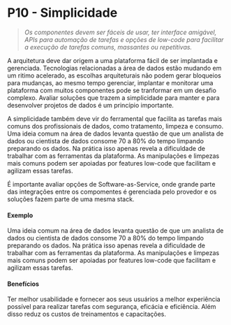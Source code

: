 # P10 - Simplicidade
>_Os componentes devem ser fáceis de usar, ter interface amigável, APIs para automação de tarefas e opções de low-code para facilitar a execução de tarefas comuns, massantes ou repetitivas._

A arquitetura deve dar origem a uma plataforma fácil de ser implantada e gerenciada. Tecnologias relacionadas a área de dados estão mudando em um ritimo acelerado, as escolhas arquiteturais não podem gerar bloqueios para mudanças, ao mesmo tempo gerenciar, implantar e monitorar uma plataforma com muitos componentes pode se tranformar em um desafio complexo. Avaliar soluções que trazem a simplicidade para manter e para desenvolver projetos de dados é um princípio importante. 

A simplicidade também deve vir do ferramental que facilita as tarefas mais comuns dos profissionais de dados, como tratamento, limpeza e consumo. Uma ideia comum na área de dados levanta questão de que um analista de dados ou cientista de dados consome 70 a 80% do tempo limpando preparando os dados. Na prática isso apenas revela a dificuldade de trabalhar com as ferramentas da plataforma. As manipulações e limpezas mais comuns podem ser apoiadas por features low-code que facilitam e agilizam essas tarefas.

É importante avaliar opções de Software-as-Service, onde grande parte das integrações entre os compomentes é gerenciada pelo provedor e os soluções fazem parte de uma mesma stack. 

#### Exemplo
Uma ideia comum na área de dados levanta questão de que um analista de dados ou cientista de dados consome 70 a 80% do tempo limpando preparando os dados. Na prática isso apenas revela a dificuldade de trabalhar com as ferramentas da plataforma. As manipulações e limpezas mais comuns podem ser apoiadas por features low-code que facilitam e agilizam essas tarefas. 

#### Benefícios
Ter melhor usabilidade e fornecer aos seus usuários a melhor experiência possível para realizar tarefas com segurança, eficácia e eficiência. Além disso reduz os custos de treinamentos e capacitações.